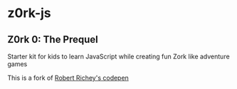 # z0rk-js

## Z0rk 0: The Prequel

Starter kit for kids to learn JavaScript while creating fun Zork like adventure games

This is a fork of [Robert Richey's codepen](https://codepen.io/RobertRichey/pen/JGpVEx?editors=0010)